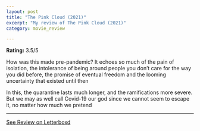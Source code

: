 ```yaml
---
layout: post
title: "The Pink Cloud (2021)"
excerpt: "My review of The Pink Cloud (2021)"
category: movie_review

---
```


**Rating:** 3.5/5

How was this made pre-pandemic? It echoes so much of the pain of isolation, the intolerance of being around people you don’t care for the way you did before, the promise of eventual freedom and the looming uncertainty that existed until then

In this, the quarantine lasts much longer, and the ramifications more severe. But we may as well call Covid-19 our god since we cannot seem to escape it, no matter how much we pretend

<hr>

[See Review on Letterboxd](https://boxd.it/3yBPP9)
